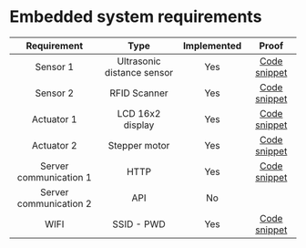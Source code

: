 # Embedded system requirements
| Requirement | Type | Implemented | Proof | 
| :-: | :-: | :-: | :-: |
| Sensor 1 | Ultrasonic distance sensor | Yes | [Code snippet](https://gitlab.fdmci.hva.nl/IoT/2022-2023-sep-jan/individual-project/iot-knaapj/-/blob/main/Program_code/arduino_final/arduino_final.ino) |
| Sensor 2 | RFID Scanner | Yes | [Code snippet](https://gitlab.fdmci.hva.nl/IoT/2022-2023-sep-jan/individual-project/iot-knaapj/-/blob/main/Program_code/arduino_final/arduino_final.ino) |
| Actuator 1 | LCD 16x2 display | Yes | [Code snippet](https://gitlab.fdmci.hva.nl/IoT/2022-2023-sep-jan/individual-project/iot-knaapj/-/blob/main/Program_code/arduino_final/arduino_final.ino) |
| Actuator 2 | Stepper motor | Yes | [Code snippet](https://gitlab.fdmci.hva.nl/IoT/2022-2023-sep-jan/individual-project/iot-knaapj/-/blob/main/Program_code/arduino_final/arduino_final.ino) |
| Server communication 1 | HTTP | Yes | [Code snippet](https://gitlab.fdmci.hva.nl/IoT/2022-2023-sep-jan/individual-project/iot-knaapj/-/blob/main/Program_code/wemos_final/wemos_final.ino) |
| Server communication 2 | API | No |  |
| WIFI | SSID - PWD | Yes | [Code snippet](https://gitlab.fdmci.hva.nl/IoT/2022-2023-sep-jan/individual-project/iot-knaapj/-/blob/main/Program_code/wemos_final/wemos_final.ino) |
